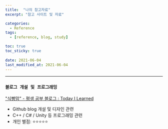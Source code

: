 ```yaml
---
title:  "나의 참고자료"
excerpt: "참고 사이트 및 자료"

categories:
  - Reference
tags:
  - [reference, blog, study]

toc: true
toc_sticky: true
 
date: 2021-06-04
last_modified_at: 2021-06-04
---
```


---

### __`블로그 개설 및 프로그래밍`__

["식빵맘" - 평생 공부 블로그 : Today I Learned](https://ansohxxn.github.io/)  

- Github blog 개설 및 디자인 관련  
- C++ / C# / Unity 등 프로그래밍 관련  
- 개인 별점: ⭐⭐⭐⭐⭐
